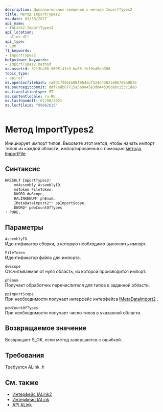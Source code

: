 ```yaml
---
description: Дополнительные сведения о методе ImportTypes2
title: Метод ImportTypes2
ms.date: 03/30/2017
api_name:
- IALink2.ImportTypes2
api_location:
- alink.dll
api_type:
- COM
f1_keywords:
- ImportTypes2
helpviewer_keywords:
- ImportTypes2 method
ms.assetid: 32f3ba58-9695-41e9-ba58-fd19e45ed396
topic_type:
- apiref
ms.openlocfilehash: ca0d174061608f9b4abf524c43023e867e9a9646
ms.sourcegitcommit: ddf7edb67715a5b9a45e3dd44536dabc153c1de0
ms.translationtype: MT
ms.contentlocale: ru-RU
ms.lasthandoff: 02/06/2021
ms.locfileid: "99662615"
---
```

# <a name="importtypes2-method"></a>Метод ImportTypes2

Инициирует импорт типов. Вызовите этот метод, чтобы начать импорт типов из каждой области, импортированной с помощью [метода ImportFile](importfile-method.md).  
  
## <a name="syntax"></a>Синтаксис  
  
```cpp  
HRESULT ImportTypes2(  
    mdAssembly AssemblyID,  
    mdToken FileToken,  
    DWORD dwScope,  
    HALINKENUM* phEnum,  
    IMetaDataImport2** ppImportScope,  
    DWORD* pdwCountOfTypes  
) PURE;  
```  
  
## <a name="parameters"></a>Параметры  

 `AssemblyID`  
 Идентификатор сборки, в которую необходимо выполнить импорт.  
  
 `FileToken`  
 Идентификатор файла для импорта.  
  
 `dwScope`  
 Отсчитываемая от нуля область, из которой производится импорт.  
  
 `phEnum`  
 Получает обработчик перечислителя для типов в заданной области.  
  
 `ppImportScope`  
 При необходимости получает интерфейс интерфейса [IMetaDataImport2](../metadata/imetadataimport2-interface.md) .  
  
 `pdwCountOfTypes`  
 При необходимости получает число типов в указанной области.  
  
## <a name="return-value"></a>Возвращаемое значение  

 Возвращает S_OK, если метод завершается с ошибкой.  
  
## <a name="requirements"></a>Требования  

 Требуется ALink. h  
  
## <a name="see-also"></a>См. также

- [Интерфейс IALink2](ialink2-interface.md)
- [Интерфейс IALink](ialink-interface.md)
- [API ALink](index.md)
